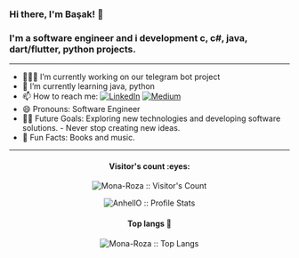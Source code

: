### Hi there, I'm Başak! 👋   

### I'm a software engineer and i development c, c#, java, dart/flutter, python projects.   

--- 
- 👩🏻‍💻 I’m currently working on our telegram bot project
- 🌱 I’m currently learning java, python
- 📫 How to reach me:    <a href="https://www.linkedin.com/in/basak-nisan-ivgen-a87939202/" target="_blank"><img alt="LinkedIn" src="https://img.shields.io/badge/LinkedIn-@basaknisanivgen-blue?style=flat&logo=linkedin"></a>  <a href="https://medium.com/@mona-roza" target="_blank"><img alt="Medium" src="https://img.shields.io/badge/Medium-@mona-roza-purple?style=flat&logo=linkedin"></a>
- 😄 Pronouns: Software Engineer
- 💪🏼 Future Goals: Exploring new technologies and developing software solutions. - Never stop creating new ideas.
- 🌸 Fun Facts: Books and music.  
---
<h4 align="center">Visitor's count :eyes:</h4>
<p align="center"><img src="https://profile-counter.glitch.me/{Mona-Roza}/count.svg" alt="Mona-Roza :: Visitor's Count" /></p>

<p align="center"><img src="https://github-readme-stats.vercel.app/api?username=Mona-Roza&show_icons=true&theme=radical" alt="AnhellO :: Profile Stats" /></p>

<h4 align="center">Top langs 🔮</h4>
<p align="center"><img src="https://github-readme-stats.vercel.app/api/top-langs/?username=Mona-Roza&layout=compact" alt="Mona-Roza :: Top Langs" /></p>

	  
 
  </tbody>
</table>

